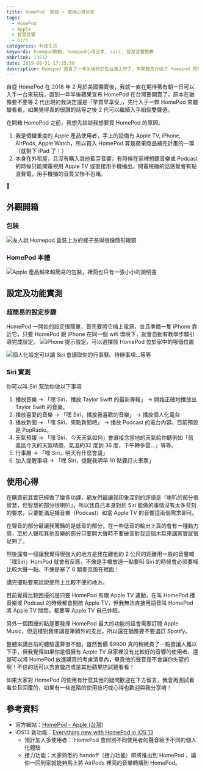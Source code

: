 ```yaml
---
title: HomePod  開箱 + 使用心得分享
tags:
  - HomePod
  - Apple
  - 智慧音響
  - Siri
categories: 科技生活
keywords: homepod開箱, homepod心得分享, siri, 智慧音響推薦
abbrlink: 13512
date: 2019-08-31 17:35:50
description: Homepod 首賣了一年半後終於在台灣上市了，本開箱文介紹了 Homepod 的功能和要如何利用語音助理 Siri 來使喚它。
---
```


自從 HomePod 在 2018 年 2 月於美國開賣後，我就一直在期待著有朝一日可以入手一台來玩玩，直到一年半後蘋果宣布 HomePod 在台灣要開賣了，原本在猶豫要不要等 2 代出現的我決定還是「早買早享受」，先行入手一顆 HomePod 來體驗看看，如果覺得真的很讚的話等之後 2 代可以繼續入手組個雙聲道。

在開箱 HomePod 之前，我想先談談我想要買 HomePod 的原因。
1. 我是個蠻重度的 Apple 產品使用者，手上的設備有 Apple TV, iPhone, AirPods, Apple Watch，所以買入 HomePod 算是蘋果商品補完計畫的一環（就剩下 iPad 了！）
2. 本身在外租屋，且沒有購入其他藍芽音響，有時候在家裡想聽音樂或 Podcast 的時候只能開電視用 Apple TV 或直接用手機播出。開電視播的話感覺會有點浪費電，用手機播的音質又慘不忍睹。

<!--more-->

## 外觀開箱
### 包裝
![友人說 Homepod 盒裝上方的樣子長得很像隱形眼鏡](https://res.cloudinary.com/larrynote/image/upload/v1567305906/larrynotepost/images38_lwtfyu.jpg)

### HomePod 本體
![ Apple 產品越來越簡易的包裝，裡面也只有一張小小的說明書](https://res.cloudinary.com/larrynote/image/upload/v1567305906/larrynotepost/images39_gjd7i1.jpg)

## 設定及功能實測
### 超簡易的設定步驟
HomePod 一開始的設定很簡單，首先要將它插上電源，並且準備一隻 iPhone 靠近它，只要 HomePod 跟 iPhone 在同一個 wifi 環境下，就會自動有教學步驟引導完成設定。
![ iPhone 提示設定，可以選擇該 HomePod 位於家中的哪個位置](https://res.cloudinary.com/larrynote/image/upload/v1567305906/larrynotepost/images40_dtrh4p.jpg)

![個人化設定可以讓 Siri 會讀取你的行事曆、待辦事項...等等](https://res.cloudinary.com/larrynote/image/upload/v1567305905/larrynotepost/images41_lnctxg.jpg)

### Siri 實測
你可以叫 Siri 幫助你做以下事項
1. 播放音樂  -> 「嘿 Siri，播放 Taylor Swift 的最新專輯」 -> 開始正確地播放出 Taylor Swift 的音樂。
2. 播放喜愛的音樂 -> 「嘿 Siri，播放我喜歡的音樂」 -> 播放個人化電台
3. 播放新聞 -> 「嘿 Siri，來點新聞吧」 -> 播放 Podcast 的電台內容，目前預設是 PopRadio。
4. 天氣預報 -> 「嘿 SIri，今天天氣如何」會直接念當地的天氣給你聽例如「信義區今天的天氣晴朗，氣溫約32 度到 36 度，下午轉多雲...」等等。
5. 行事曆 -> 「嘿 Siri，明天有什麼會議」
6. 加入提醒事項 -> 「嘿 SIri，提醒我明早 10 點要訂火車票」

## 使用心得
在購買前其實已經做了蠻多功課，網友們最讓我印象深刻的評語是「喇叭的部分很智慧，但智慧的部分很喇叭」，所以我自己本身對於 Siri 能做的事情沒有太多苛刻的要求，只要能滿足播音樂（Podcast）和當 Apple TV 的音響這兩個需求即可。

在聲音的部分最讓我驚豔的是低音的部分，在一些低音的輸出上真的會有一種動力感，至於人聲和其他音樂的部分只要開大聲時不要破音對我這個木耳來講其實就很足夠了。

然後還有一個讓我覺得很強大的地方是我在離他約 2 公尺的距離用一般的音量喊「嘿Siri」HomPod 就會有反應，不像是手機放遠一點要叫 Siri 的時候會必須要喊比較大聲一點，不愧是塞了 6 顆麥克風在裡面！

講完優點要來說說使用上比較不便的地方。

目前覺得比較困擾的是只要 HomePod 有跟 Apple TV 連動，在叫 HomePod 播音樂或 Podcast 的時候都會開啟 Apple TV，但我無法直接用語音叫 HomePod 將 Apple TV 關閉，都要等 Apple TV 自己休眠。

另外一個困擾的點是要發揮 HomePod 最大的功能的話會需要訂閱 Apple Music，但這樣對我來講是筆額外的支出，所以還在猶豫要不要退訂 Spotify。

整體來講目前的體驗還算很不錯，雖然售價 $9900 真的稍微貴了一點會讓人難以下手，但我覺得如果你是個擁有 Apple TV 且家裡沒有比較好的音響的使用者，還是可以將 HomePod 放進購買的考慮清單內，畢竟他的聲音是不會讓你失望的啊！不信的話可以去直營店或是其他蘋果店試聽看看！

如果大家對 HomePod 的使用有什麼其他的疑問歡迎在下方留言，我會再測試看看並且回覆的，如果有一些進階的使用技巧或心得也歡迎與我分享唷！

## 參考資料
* 官方網站：[HomePod - Apple (台灣)](https://www.apple.com/tw/homepod/)
* iOS13 新功能：[Everything new with HomePod in iOS 13](https://appleinsider.com/articles/19/06/08/everything-new-with-homepod-in-ios-13)
	* 預計加入多使用者： HomePod 會辨別不同使用者的聲音給予不同的個人化體驗
	* 接力功能：大家熟悉的 handoff（接力功能）即將推出到 HomePod ，讓你一回到家就能夠馬上將 AirPods 裡面的音樂轉播到 HomePod。
